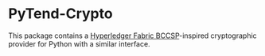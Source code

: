 # PyTend-Crypto
This package contains a [Hyperledger Fabric BCCSP](github.com/hyperledger/fabric/bccsp)-inspired 
cryptographic provider for Python with a similar interface.
